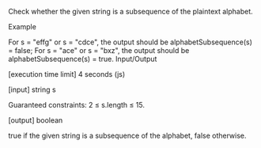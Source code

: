 Check whether the given string is a subsequence of the plaintext alphabet.

Example

For s = "effg" or s = "cdce", the output should be
alphabetSubsequence(s) = false;
For s = "ace" or s = "bxz", the output should be
alphabetSubsequence(s) = true.
Input/Output

[execution time limit] 4 seconds (js)

[input] string s

Guaranteed constraints:
2 ≤ s.length ≤ 15.

[output] boolean

true if the given string is a subsequence of the alphabet, false otherwise.
